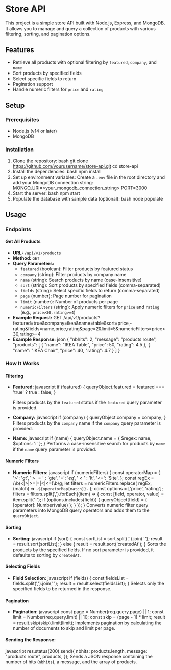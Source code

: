 # Store API
This project is a simple store API built with Node.js, Express, and MongoDB. It allows you to manage and query a collection of products with various filtering, sorting, and pagination options.
## Features
- Retrieve all products with optional filtering by `featured`, `company`, and `name`
- Sort products by specified fields
- Select specific fields to return
- Pagination support
- Handle numeric filters for `price` and `rating`
## Setup
### Prerequisites
- Node.js (v14 or later)
- MongoDB
### Installation
1. Clone the repository:
    bash
    git clone https://github.com/yourusername/store-api.git
    cd store-api    
2. Install the dependencies:
    bash
    npm install
3. Set up environment variables:
    Create a `.env` file in the root directory and add your MongoDB connection string:    
    MONGO_URI=<your_mongodb_connection_string>
    PORT=3000   
4. Start the server:
    bash
    npm start
5. Populate the database with sample data (optional):
    bash
    node populate
## Usage
### Endpoints
#### Get All Products
- **URL:** `/api/v1/products`
- **Method:** `GET`
- **Query Parameters:**
  - `featured` (boolean): Filter products by featured status
  - `company` (string): Filter products by company name
  - `name` (string): Search products by name (case-insensitive)
  - `sort` (string): Sort products by specified fields (comma-separated)
  - `fields` (string): Select specific fields to return (comma-separated)
  - `page` (number): Page number for pagination
  - `limit` (number): Number of products per page
  - `numericFilters` (string): Apply numeric filters for `price` and `rating` (e.g., `price>30,rating>=4`)
- **Example Request:**
    GET /api/v1/products?featured=true&company=ikea&name=table&sort=price,-rating&fields=name,price,rating&page=2&limit=5&numericFilters=price>30,rating>=4
- **Example Response:**
    json
    {
        "nbhits": 2,
        "message": "products route",
        "products": [
            {
                "name": "IKEA Table",
                "price": 50,
                "rating": 4.5
            },
            {
                "name": "IKEA Chair",
                "price": 40,
                "rating": 4.7
            }
        ]
    }
### How It Works
#### Filtering
- **Featured:** 
  javascript
  if (featured) {
    queryObject.featured = featured === 'true' ? true : false;
  }
  
  Filters products by the `featured` status if the `featured` query parameter is provided.
- **Company:** 
  javascript
  if (company) {
    queryObject.company = company;
  }
  Filters products by the `company` name if the `company` query parameter is provided.
- **Name:** 
  javascript
  if (name) {
    queryObject.name = { $regex: name, $options: 'i' };
  }
  Performs a case-insensitive search for products by `name` if the `name` query parameter is provided.
#### Numeric Filters
- **Numeric Filters:** 
  javascript
  if (numericFilters) {
    const operatorMap = {
      '>': '$gt',
      '>=': '$gte',
      '=': '$eq',
      '<': '$lt',
      '<=': '$lte',
    };
    const regEx = /\b(<|>|>=|=|<|<=)\b/g;
    let filters = numericFilters.replace(
      regEx,
      (match) => `-${operatorMap[match]}-`
    );
    const options = ['price', 'rating'];
    filters = filters.split(',').forEach((item) => {
      const [field, operator, value] = item.split('-');
      if (options.includes(field)) {
        queryObject[field] = { [operator]: Number(value) };
      }
    });
  }
  Converts numeric filter query parameters into MongoDB query operators and adds them to the `queryObject`.
#### Sorting
- **Sorting:** 
  javascript
  if (sort) {
    const sortList = sort.split(',').join(' ');
    result = result.sort(sortList);
  } else {
    result = result.sort('createdAt');
  }
  Sorts the products by the specified fields. If no sort parameter is provided, it defaults to sorting by `createdAt`.
#### Selecting Fields
- **Field Selection:** 
  javascript
  if (fields) {
    const fieldsList = fields.split(',').join(' ');
    result = result.select(fieldsList);
  }
  Selects only the specified fields to be returned in the response.
#### Pagination
- **Pagination:** 
  javascript
  const page = Number(req.query.page) || 1;
  const limit = Number(req.query.limit) || 10;
  const skip = (page - 1) * limit;
  result = result.skip(skip).limit(limit);
  Implements pagination by calculating the number of documents to skip and limit per page.
#### Sending the Response:
  javascript
  res.status(200).send({
    nbhits: products.length,
    message: "products route",
    products,
  }); 
  Sends a JSON response containing the number of hits (`nbhits`), a message, and the array of products.
